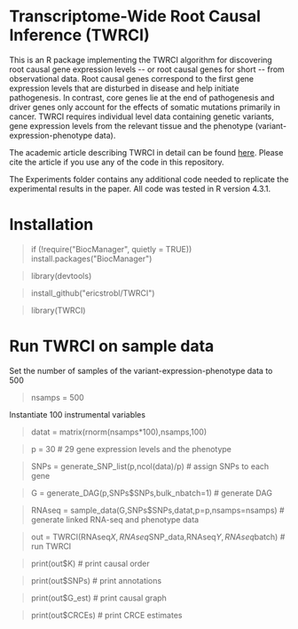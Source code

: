 # Transcriptome-Wide Root Causal Inference (TWRCI)

This is an R package implementing the TWRCI algorithm for discovering root causal gene expression levels -- or root causal genes for short -- from observational data. Root causal genes correspond to the first gene expression levels that are disturbed in disease and help initiate pathogenesis. In contrast, core genes lie at the end of pathogenesis and driver genes only account for the effects of somatic mutations primarily in cancer. TWRCI requires individual level data containing genetic variants, gene expression levels from the relevant tissue and the phenotype (variant-expression-phenotype data).

The academic article describing TWRCI in detail can be found [here](https://www.google.com). Please cite the article if you use any of the code in this repository.

The Experiments folder contains any additional code needed to replicate the experimental results in the paper. All code was tested in R version 4.3.1.

# Installation
> if (!require("BiocManager", quietly = TRUE)) install.packages("BiocManager")

> library(devtools)

> install_github("ericstrobl/TWRCI")

> library(TWRCI)

# Run TWRCI on sample data
Set the number of samples of the variant-expression-phenotype data to 500

> nsamps = 500

Instantiate 100 instrumental variables

> datat = matrix(rnorm(nsamps*100),nsamps,100) 

> p = 30 # 29 gene expression levels and the phenotype

> SNPs = generate_SNP_list(p,ncol(data)/p) # assign SNPs to each gene

> G = generate_DAG(p,SNPs$SNPs,bulk_nbatch=1) # generate DAG

> RNAseq = sample_data(G,SNPs$SNPs,datat,p=p,nsamps=nsamps) # generate linked RNA-seq and phenotype data

> out = TWRCI(RNAseq$X,RNAseq$SNP_data,RNAseq$Y,RNAseq$batch) # run TWRCI

> print(out$K) # print causal order

> print(out$SNPs) # print annotations

> print(out$G_est) # print causal graph

> print(out$CRCEs) # print CRCE estimates 


